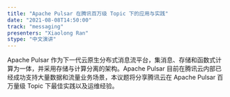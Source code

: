 ```yaml
---
title: "Apache Pulsar 在腾讯百万级 Topic 下的应用与实践"
date: "2021-08-08T14:50:00" 
track: "messaging"
presenters: "Xiaolong Ran"
stype: "中文演讲"
---
```

Apache Pulsar 作为下一代云原生分布式消息流平台，集消息、存储和函数式计算为一体，并采用存储与计算分离的架构。Apache Pulsar 目前在腾讯云内部已经成功支持大量数据和流量业务场景，本议题将分享腾讯云在 Apache Pulsar 百万量级 Topic 下最佳实践以及运维经验。